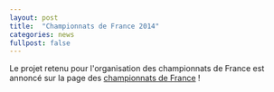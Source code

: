 ```yaml
---
layout: post
title:  "Championnats de France 2014"
categories: news
fullpost: false
---
```

Le projet retenu pour l'organisation des championnats de France est annoncé sur la page des [championnats de France]({{site.baseurl}}/speedcubing/cdf) !


